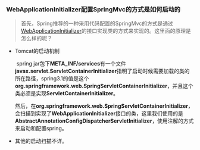 ### WebApplicationInitializer配置SpringMvc的方式是如何启动的

> 首先，Spring推荐的一种采用代码配置的SpringMvc的方式是通过[WebApplicationInitializer](/基于注解搭建spring+springmvc+hibernate.md)的接口实现类的方式来实现的。这里面的原理是怎么样的呢？

- Tomcat的启动机制

  ​	spring jar包下**META_INF/services**有一个文件**javax.servlet.ServletContainerInitializer**指明了启动时候需要加载的类的所在路径，spring3.1的值是这个**org.springframework.web.SpringServletContainerInitializer**，并且这个类必须是实现**ServletContainerInitializer**。

  ​	然后，在**org.springframework.web.SpringServletContainerInitializer**，会扫描到实现了**WebApplicationInitializer**接口的类，这里我们使用的是**AbstractAnnotationConfigDispatcherServletInitializer**，使用注解的方式来启动和配置spring。


- 其他的启动扫描不详。